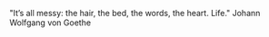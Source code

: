 ---
---
"It’s all messy:
the hair,
the bed,
the words,
the heart.
Life."
Johann Wolfgang von Goethe

